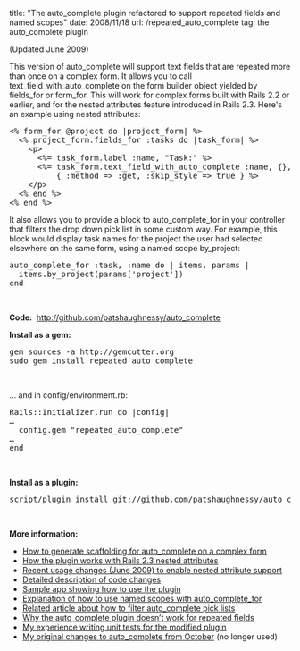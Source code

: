 title: "The auto_complete plugin refactored to support repeated fields and named scopes"
date: 2008/11/18
url: /repeated_auto_complete
tag: the auto_complete plugin

<p>(Updated June 2009)</p>
<p>This version of auto_complete will support text fields that are repeated more than once on a complex form. It allows you to call text_field_with_auto_complete on the form builder object yielded by fields_for or form_for. This will work for complex forms built with Rails 2.2 or earlier, and for the nested attributes feature introduced in Rails 2.3. Here's an example using nested attributes:</p>
<pre>&lt;% form_for @project do |project_form| %&gt;
  &lt;% project_form.fields_for :tasks do |task_form| %&gt;
    &lt;p&gt;
      &lt;%= task_form.label :name, &quot;Task:&quot; %&gt;
      &lt;%= task_form.text_field_with_auto_complete :name, {},
          { :method =&gt; :get, :skip_style =&gt; true } %&gt;
    &lt;/p&gt;
  &lt;% end %&gt;
&lt;% end %&gt;</pre>
<p>It also allows you to provide a block to auto_complete_for in your controller that filters the drop down pick list in some custom way. For example, this block would display task names for the project the user had selected elsewhere on the same form, using a named scope by_project:</p>
<pre>auto_complete_for :task, :name do | items, params |
  items.by_project(params['project'])
end</pre><br/>
<p><b>Code:</b>&nbsp;&nbsp;<a href="http://github.com/patshaughnessy/auto_complete">http://github.com/patshaughnessy/auto_complete</a></p>
<p><b>Install as a gem:</b></p>
<pre>
gem sources -a http://gemcutter.org
sudo gem install repeated_auto_complete</pre><br/>
<p>&hellip; and in config/environment.rb:
<pre>Rails::Initializer.run do |config|
&hellip;
  config.gem &quot;repeated_auto_complete&quot;
&hellip;
end</pre><br/>
<p><b>Install as a plugin:</b></p>
<pre>script/plugin install git://github.com/patshaughnessy/auto_complete.git</pre><br/>
<p><b>More information:</b>
<ul>
  <li><a href="https://patshaughnessy.net/2009/11/25/scaffolding-for-auto-complete-on-a-complex-nested-form">How to generate scaffolding for auto_complete on a complex form</a></li>
  <li><a href="https://patshaughnessy.net/2009/6/15/auto-complete-for-complex-forms-using-nested-attributes-in-rails-2-3">How the plugin works with Rails 2.3 nested attributes</a></li>
  <li><a href="https://patshaughnessy.net/2009/6/15/repeated-auto-complete-plugin-usage-change">Recent usage changes (June 2009) to enable nested attribute support</a></li>
  <li><a href="https://patshaughnessy.net/2009/1/30/repeated_auto_complete-changes-merged-into-auto_complete">Detailed description of code changes</a></li>
  <li><a href="https://patshaughnessy.net/2009/1/30/sample-app-for-auto-complete-on-a-complex-form">Sample app showing how to use the plugin</a></li>
  <li><a href="https://patshaughnessy.net/2009/4/3/filtering-auto_complete-pick-lists-part-2-using-named-scopes">Explanation of how to use named scopes with auto_complete_for</a></li>
  <li><a href="https://patshaughnessy.net/2009/3/14/filtering-auto_complete-pick-lists">Related article about how to filter auto_complete pick lists</a></li>
  <li><a href="https://patshaughnessy.net/2008/10/21/autocomplete-plugin-doesn-t-work-for-repeated-fields">Why the auto_complete plugin doesn’t work for repeated fields</a></li>
  <li><a href="https://patshaughnessy.net/2008/11/16/testing-is-a-lesson-in-humility">My experience writing unit tests for the modified plugin</a></li>
  <li><a href="https://patshaughnessy.net/2008/10/31/modifying-the-autocomplete-plugin-to-allow-repeated-fields">My original changes to auto_complete from October</a> (no longer used)</li>
</ul></p>
